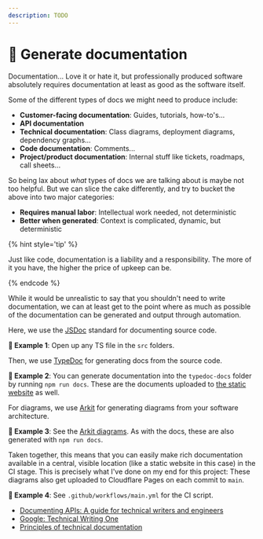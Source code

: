 ```yaml
---
description: TODO
---
```


# 📜 Generate documentation

Documentation... Love it or hate it, but professionally produced software absolutely requires documentation at least as good as the software itself.

Some of the different types of docs we might need to produce include:

- **Customer-facing documentation**: Guides, tutorials, how-to's...
- **API documentation**
- **Technical documentation**: Class diagrams, deployment diagrams, dependency graphs...
- **Code documentation**: Comments...
- **Project/product documentation**: Internal stuff like tickets, roadmaps, call sheets...

So being lax about _what_ types of docs we are talking about is maybe not too helpful. But we can slice the cake differently, and try to bucket the above into two major categories:

- **Requires manual labor**: Intellectual work needed, not deterministic
- **Better when generated**: Context is complicated, dynamic, but deterministic

{% hint style='tip' %}

Just like code, documentation is a liability and a responsibility. The more of it you have, the higher the price of upkeep can be.

{% endcode %}

While it would be unrealistic to say that you shouldn't need to write documentation, we can at least get to the point where as much as possible of the documentation can be generated and output through automation.

Here, we use the [JSDoc](https://jsdoc.app) standard for documenting source code.

**🎯 Example 1**: Open up any TS file in the `src` folders.

Then, we use [TypeDoc](https://typedoc.org) for generating docs from the source code.

**🎯 Example 2**: You can generate documentation into the `typedoc-docs` folder by running `npm run docs`. These are the documents uploaded to [the static website](https://better-apis-workshop.pages.dev) as well.

For diagrams, we use [Arkit](https://arkit.pro) for generating diagrams from your software architecture.

**🎯 Example 3**: See the [Arkit diagrams](workshop/architecture-diagrams). As with the docs, these are also generated with `npm run docs`.

Taken together, this means that you can easily make rich documentation available in a central, visible location (like a static website in this case) in the CI stage. This is precisely what I've done on my end for this project: These diagrams also get uploaded to Cloudflare Pages on each commit to `main`.

**🎯 Example 4**: See `.github/workflows/main.yml` for the CI script.

- [Documenting APIs: A guide for technical writers and engineers](https://idratherbewriting.com/learnapidoc/)
- [Google: Technical Writing One](https://developers.google.com/tech-writing/one)
- [Principles of technical documentation](https://www.innoq.com/en/articles/2022/01/principles-of-technical-documentation/)

